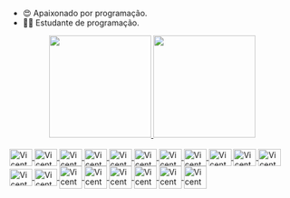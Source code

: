 - 😍 Apaixonado por programação. 
- 👨‍💻 Estudante de programação.

<div align="center">
  <a href="https://github.com/vicentewncosta">
  <img height="180em" src="https://github-readme-stats.vercel.app/api?username=vicentewncosta&show_icons=true&theme=cobalt&include_all_commits=true&count_private=true"/>
  <img height="180em" src="https://github-readme-stats.vercel.app/api/top-langs/?username=vicentewncosta&layout=compact&langs_count=7&theme=cobalt"/>
</div>

<div style="display: inline_block"><br>
  <img align="center" alt="Vicente-HTML" height="30" width="40" src="https://cdn.jsdelivr.net/gh/devicons/devicon/icons/html5/html5-original.svg" />
  <img align="center" alt="Vicente-css" height="30" width="40" src="https://cdn.jsdelivr.net/gh/devicons/devicon/icons/css3/css3-original.svg" />
  <img align="center" alt="Vicente-js" height="30" width="40" src="https://cdn.jsdelivr.net/gh/devicons/devicon/icons/wordpress/wordpress-plain.svg" />
  <img align="center" alt="Vicente-js" height="30" width="40" src="https://cdn.jsdelivr.net/gh/devicons/devicon/icons/javascript/javascript-original.svg" /> 
  <img align="center" alt="Vicente-react" height="30" width="40" src="https://cdn.jsdelivr.net/gh/devicons/devicon/icons/react/react-original.svg" />
  <img align="center" alt="Vicente-next" height="30" width="40" src="https://cdn.jsdelivr.net/gh/devicons/devicon/icons/nextjs/nextjs-original.svg" />
  <img align="center" alt="Vicente-typescript" height="30" width="40" src="https://cdn.jsdelivr.net/gh/devicons/devicon/icons/typescript/typescript-original.svg" />
  <img align="center" alt="Vicente-sass" height="30" width="40" src="https://cdn.jsdelivr.net/gh/devicons/devicon/icons/sass/sass-original.svg" />
  <img align="center" alt="Vicente-tailwind" height="30" width="40" src="https://cdn.jsdelivr.net/gh/devicons/devicon/icons/tailwindcss/tailwindcss-plain.svg" />
  <img align="center" alt="Vicente-node" height="30" width="40" src="https://cdn.jsdelivr.net/gh/devicons/devicon/icons/nodejs/nodejs-original.svg" />
  <img align="center" alt="Vicente-php" height="30" width="40" src="https://cdn.jsdelivr.net/gh/devicons/devicon/icons/php/php-original.svg" />
  <img align="center" alt="Vicente-csharp" height="30" width="40" src="https://cdn.jsdelivr.net/gh/devicons/devicon/icons/csharp/csharp-original.svg" />
  <img align="center" alt="Vicente-sequelize" height="30" width="40" src="https://cdn.jsdelivr.net/gh/devicons/devicon/icons/sequelize/sequelize-original.svg" />
  <img align="center" alt="Vicente-mysql="30" width="40" src="https://cdn.jsdelivr.net/gh/devicons/devicon/icons/mysql/mysql-original.svg" />
  <img align="center" alt="Vicente-mysql="30" width="40" src="https://cdn.jsdelivr.net/gh/devicons/devicon/icons/nginx/nginx-original.svg" />
  <img align="center" alt="Vicente-mysql="30" width="40" src="https://cdn.jsdelivr.net/gh/devicons/devicon/icons/amazonwebservices/amazonwebservices-original.svg" />
  <img align="center" alt="Vicente-mysql="30" width="40" src="https://cdn.jsdelivr.net/gh/devicons/devicon/icons/intellij/intellij-original.svg" />
  <img align="center" alt="Vicente-mysql="30" width="40" src="https://cdn.jsdelivr.net/gh/devicons/devicon/icons/visualstudio/visualstudio-plain.svg" />
  <img align="center" alt="Vicente-mysql="30" width="40" src="https://cdn.jsdelivr.net/gh/devicons/devicon/icons/vscode/vscode-original.svg" />
</div>
  
  ##
